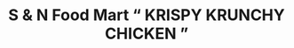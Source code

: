 ---
title: "S & N Food Mart “ KRISPY KRUNCHY CHICKEN ”"
url: /henderson/s-and-n-food-mart-krispy-krunchy-chicken/
shop: convenience
---